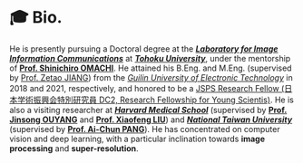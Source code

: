 # 🎓 Bio.

He is presently pursuing a Doctoral degree at the [***Laboratory for Image Information Communications***](http://www.iic.ecei.tohoku.ac.jp/index.html) at [***Tohoku University***](https://www.tohoku.ac.jp/en/), under the mentorship of [**Prof. Shinichiro OMACHI**](http://www.iic.ecei.tohoku.ac.jp/~machi/index-j.html). He attained his B.Eng. and M.Eng. (supervised by [Prof. Zetao JIANG](https://orcid.org/0000-0002-0914-2131)) from the [*Guilin University of Electronic Technology*](https://www.guet.edu.cn/) in 2018 and 2021, respectively, and honored to be a [ JSPS Research Fellow (日本学術振興会特別研究員 DC2, Research Fellowship for Young Scientis)](https://www.jsps.go.jp/english/e-pd/index.html). He is also a visiting researcher at [***Harvard Medical School***](https://hms.harvard.edu/) (supervised by [**Prof. Jinsong OUYANG**](https://scholar.google.com/citations?user=bp7V1bYAAAAJ&hl=en) and [**Prof. Xiaofeng LIU**](https://xliulab.mgh.harvard.edu/xiaofeng/)) and [***National Taiwan University***](https://www.ntu.edu.tw/english/) (supervised by [**Prof. Ai-Chun PANG**](https://www.csie.ntu.edu.tw/~acpang/)). He has concentrated on computer vision and deep learning, with a particular inclination towards **image processing** and **super-resolution**.
